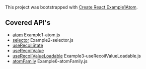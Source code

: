 This project was bootstrapped with [Create React Example1Atom](https://github.com/facebook/create-react-app).

## Covered API's

- [atom](https://recoiljs.org/docs/api-reference/core/atom) Example1-atom.js
- [selector](https://recoiljs.org/docs/api-reference/core/selector) Example2-selector.js
- [useRecoilState](https://recoiljs.org/docs/api-reference/core/useRecoilState)
- [useRecoilValue](https://recoiljs.org/docs/api-reference/core/useRecoilValue)
- [useRecoilValueLoadable](https://recoiljs.org/docs/api-reference/core/useRecoilValueLoadable) Example3-useRecoilValueLoadable.js
- [atomFamily](https://recoiljs.org/docs/api-reference/utils/atomFamily) Example6-atomFamily.js
